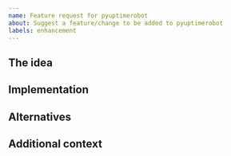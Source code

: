 ```yaml
---
name: Feature request for pyuptimerobot
about: Suggest a feature/change to be added to pyuptimerobot
labels: enhancement
---
```

## The idea

<!-- A good description of what you are suggesting. -->


## Implementation

<!-- How do you see this being implemented? -->

## Alternatives

<!-- Are there any alternative solutions or features you've considered? -->

## Additional context
